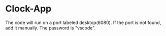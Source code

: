 # Clock-App
The code will run on a port labeled desktop(6080). If the port is not found, add it manually. The password is "vscode".
